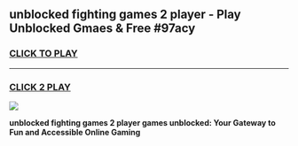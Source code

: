 
## unblocked fighting games 2 player - Play Unblocked Gmaes & Free #97acy
<h3>
<a href="https://premium.freeplayer.one?title=unblocked_fighting_games_2_player&ref=01M">CLICK TO PLAY</a></h3>
<hr>

<h3>
<a href="https://premium.freeplayer.one?title=unblocked_fighting_games_2_player&ref=01M">CLICK 2 PLAY</a>
  
</h3>

<a href="https://premium.freeplayer.one?title=unblocked_fighting_games_2_player&ref=01M"><img src="https://clearcache.store/games.png"></a>


**unblocked fighting games 2 player games unblocked: Your Gateway to Fun and Accessible Online Gaming**

